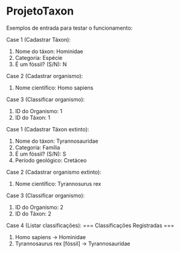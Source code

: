 # ProjetoTaxon

Exemplos de entrada para testar o funcionamento:

Case 1 (Cadastrar Táxon): 
1. Nome do táxon: Hominidae
2. Categoria: Espécie
3. É um fóssil? (S/N): N

Case 2 (Cadastrar organismo):
1. Nome científico: Homo sapiens

Case 3 (Classificar organismo):
1. ID do Organismo: 1
2. ID do Táxon: 1

Case 1 (Cadastrar Táxon extinto):
1. Nome do táxon: Tyrannosauridae
2. Categoria: Família
3. É um fóssil? (S/N): S
4. Período geológico: Cretáceo

Case 2 (Cadastrar organismo extinto):
1. Nome científico: Tyrannosurus rex

Case 3 (Classificar organismo):
1. ID do Organismo: 2
1. ID do Táxon: 2

Case 4 (Listar classificações):
=== Classificações Registradas ===
1. Homo sapiens → Hominidae
2. Tyrannosaurus rex [fóssil] → Tyrannosauridae

